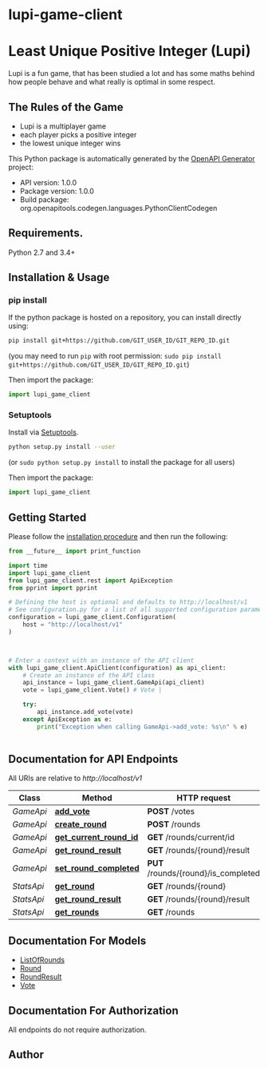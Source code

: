 # lupi-game-client
# Least Unique Positive Integer (Lupi)

Lupi is a fun game, that has been studied a lot and has some maths
behind how people behave and what really is optimal in some respect.

## The Rules of the Game

- Lupi is a multiplayer game
- each player picks a positive integer
- the lowest unique integer wins


This Python package is automatically generated by the [OpenAPI Generator](https://openapi-generator.tech) project:

- API version: 1.0.0
- Package version: 1.0.0
- Build package: org.openapitools.codegen.languages.PythonClientCodegen

## Requirements.

Python 2.7 and 3.4+

## Installation & Usage
### pip install

If the python package is hosted on a repository, you can install directly using:

```sh
pip install git+https://github.com/GIT_USER_ID/GIT_REPO_ID.git
```
(you may need to run `pip` with root permission: `sudo pip install git+https://github.com/GIT_USER_ID/GIT_REPO_ID.git`)

Then import the package:
```python
import lupi_game_client
```

### Setuptools

Install via [Setuptools](http://pypi.python.org/pypi/setuptools).

```sh
python setup.py install --user
```
(or `sudo python setup.py install` to install the package for all users)

Then import the package:
```python
import lupi_game_client
```

## Getting Started

Please follow the [installation procedure](#installation--usage) and then run the following:

```python
from __future__ import print_function

import time
import lupi_game_client
from lupi_game_client.rest import ApiException
from pprint import pprint

# Defining the host is optional and defaults to http://localhost/v1
# See configuration.py for a list of all supported configuration parameters.
configuration = lupi_game_client.Configuration(
    host = "http://localhost/v1"
)



# Enter a context with an instance of the API client
with lupi_game_client.ApiClient(configuration) as api_client:
    # Create an instance of the API class
    api_instance = lupi_game_client.GameApi(api_client)
    vote = lupi_game_client.Vote() # Vote | 

    try:
        api_instance.add_vote(vote)
    except ApiException as e:
        print("Exception when calling GameApi->add_vote: %s\n" % e)
    
```

## Documentation for API Endpoints

All URIs are relative to *http://localhost/v1*

Class | Method | HTTP request | Description
------------ | ------------- | ------------- | -------------
*GameApi* | [**add_vote**](docs/GameApi.md#add_vote) | **POST** /votes | 
*GameApi* | [**create_round**](docs/GameApi.md#create_round) | **POST** /rounds | 
*GameApi* | [**get_current_round_id**](docs/GameApi.md#get_current_round_id) | **GET** /rounds/current/id | 
*GameApi* | [**get_round_result**](docs/GameApi.md#get_round_result) | **GET** /rounds/{round}/result | 
*GameApi* | [**set_round_completed**](docs/GameApi.md#set_round_completed) | **PUT** /rounds/{round}/is_completed | 
*StatsApi* | [**get_round**](docs/StatsApi.md#get_round) | **GET** /rounds/{round} | 
*StatsApi* | [**get_round_result**](docs/StatsApi.md#get_round_result) | **GET** /rounds/{round}/result | 
*StatsApi* | [**get_rounds**](docs/StatsApi.md#get_rounds) | **GET** /rounds | 


## Documentation For Models

 - [ListOfRounds](docs/ListOfRounds.md)
 - [Round](docs/Round.md)
 - [RoundResult](docs/RoundResult.md)
 - [Vote](docs/Vote.md)


## Documentation For Authorization

 All endpoints do not require authorization.

## Author




